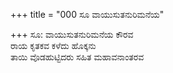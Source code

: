 +++
title = "000 ಸೂ ವಾಯುಸುತನುರಿಮನೆಯ"

+++
ಸೂ: ವಾಯುಸುತನುರಿಮನೆಯ ಕೌರವ  
ರಾಯ ಕೃತಕವ ಕಳೆದು ಹೊಕ್ಕನು  
ತಾಯಿ ವೊಡಹುಟ್ಟಿದರು ಸಹಿತ ಮಹಾವನಾಂತರವ